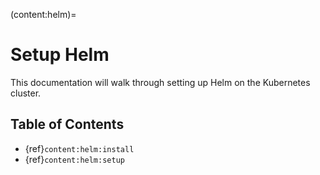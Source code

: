 (content:helm)=
# Setup Helm

This documentation will walk through setting up Helm on the Kubernetes cluster.

## Table of Contents

- {ref}`content:helm:install`
- {ref}`content:helm:setup`
